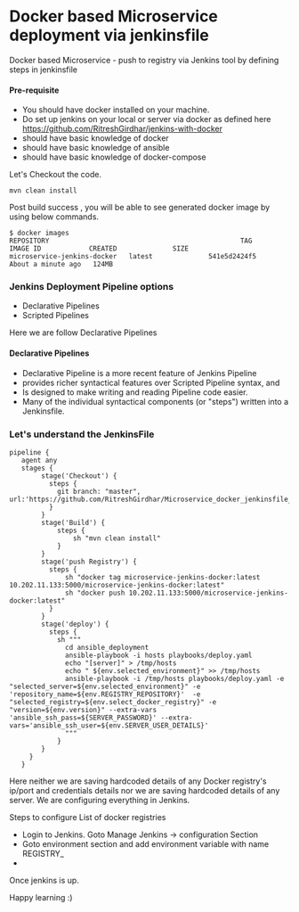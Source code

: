 
# Docker based Microservice deployment via jenkinsfile
Docker based Microservice - push to registry via Jenkins tool by defining steps in jenkinsfile

#### Pre-requisite 
* You should have docker installed on your machine.
* Do set up jenkins on your local or server via docker as defined here https://github.com/RitreshGirdhar/jenkins-with-docker 
* should have basic knowledge of docker
* should have basic knowledge of ansible
* should have basic knowledge of docker-compose


Let's Checkout the code.
```$xslt
mvn clean install 
```

Post build success , you will be able to see generated docker image by using below commands.
```$xslt
$ docker images
REPOSITORY                                                TAG                 IMAGE ID            CREATED              SIZE
microservice-jenkins-docker   latest              541e5d2424f5        About a minute ago   124MB
```

### Jenkins Deployment Pipeline options
* Declarative Pipelines
* Scripted Pipelines

Here we are follow Declarative Pipelines

#### Declarative Pipelines
* Declarative Pipeline is a more recent feature of Jenkins Pipeline
* provides richer syntactical features over Scripted Pipeline syntax, and
* Is designed to make writing and reading Pipeline code easier.
* Many of the individual syntactical components (or "steps") written into a Jenkinsfile.

### Let's understand the JenkinsFile 

```$xslt
pipeline {
   agent any
   stages {
        stage('Checkout') {
          steps {
            git branch: "master", url:'https://github.com/RitreshGirdhar/Microservice_docker_jenkinsfile_deployment.git'
          }
        }
        stage('Build') {
            steps {
                sh "mvn clean install"
            }
        }
        stage('push Registry') {
          steps {
              sh "docker tag microservice-jenkins-docker:latest 10.202.11.133:5000/microservice-jenkins-docker:latest"
              sh "docker push 10.202.11.133:5000/microservice-jenkins-docker:latest"
          }
        }
        stage('deploy') {
          steps {
            sh """
              cd ansible_deployment
              ansible-playbook -i hosts playbooks/deploy.yaml
              echo "[server]" > /tmp/hosts
              echo " ${env.selected_environment}" >> /tmp/hosts
              ansible-playbook -i /tmp/hosts playbooks/deploy.yaml -e "selected_server=${env.selected_environment}" -e 'repository_name=${env.REGISTRY_REPOSITORY}'  -e "selected_registry=${env.select_docker_registry}" -e "version=${env.version}" --extra-vars 'ansible_ssh_pass=${SERVER_PASSWORD}' --extra-vars='ansible_ssh_user=${env.SERVER_USER_DETAILS}'
              """
            }
        }
     }
   }
```

Here neither we are saving hardcoded details of any Docker registry's ip/port and credentials details nor we are saving hardcoded details of any server. We are configuring everything in Jenkins.

Steps to configure List of docker registries
* Login to Jenkins. Goto Manage Jenkins -> configuration Section
* Goto environment section and add environment variable with name REGISTRY_<numericvalue>
* 






Once jenkins is up.

Happy learning :) 
